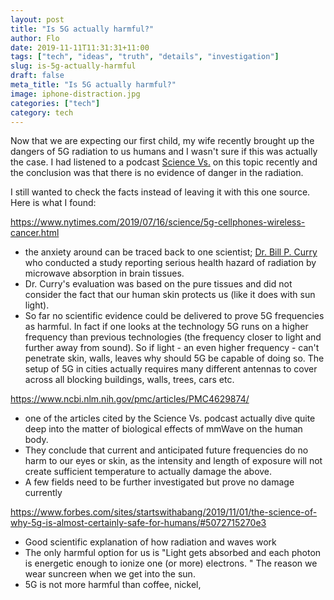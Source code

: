 ```yaml
---
layout: post
title: "Is 5G actually harmful?"
author: Flo
date: 2019-11-11T11:31:31+11:00
tags: ["tech", "ideas", "truth", "details", "investigation"]
slug: is-5g-actually-harmful
draft: false
meta_title: "Is 5G actually harmful?"
image: iphone-distraction.jpg
categories: ["tech"]
category: tech
---
```


Now that we are expecting our first child, my wife recently brought up the dangers of 5G radiation to us humans and I wasn't sure if this was actually the case. I had listened to a podcast [Science Vs.](https://gimletmedia.com/shows/science-vs/j4h39x) on this topic recently and the conclusion was that there is no evidence of danger in the radiation.

I still wanted to check the facts instead of leaving it with this one source. Here is what I found:

https://www.nytimes.com/2019/07/16/science/5g-cellphones-wireless-cancer.html

* the anxiety around can be traced back to one scientist; [Dr. Bill P. Curry](https://web.archive.org/web/20180603033545/http:/www.emscitek.com/) who conducted a study reporting serious health hazard of radiation by microwave absorption in brain tissues.
* Dr. Curry's evaluation was based on the pure tissues and did not consider the fact that our human skin protects us (like it does with sun light).
* So far no scientific evidence could be delivered to prove 5G frequencies as harmful. In fact if one looks at the technology 5G runs on a higher frequency than previous technologies (the frequency closer to light and further away from sound). So if light - an even higher frequency - can't penetrate skin, walls, leaves why should 5G be capable of doing so. The setup of 5G in cities actually requires many different antennas to cover across all blocking buildings, walls, trees, cars etc.

https://www.ncbi.nlm.nih.gov/pmc/articles/PMC4629874/

* one of the articles cited by the Science Vs. podcast actually dive quite deep into the matter of biological effects of mmWave on the human body.
* They conclude that current and anticipated future frequencies do no harm to our eyes or skin, as the intensity and length of exposure will not create sufficient temperature to actually damage the above.
* A few fields need to be further investigated but prove no damage currently

https://www.forbes.com/sites/startswithabang/2019/11/01/the-science-of-why-5g-is-almost-certainly-safe-for-humans/#5072715270e3

* Good scientific explanation of how radiation and waves work
* The only harmful option for us is "Light gets absorbed and each photon is energetic enough to ionize one (or more) electrons. " The reason we wear suncreen when we get into the sun. 
* 5G is not more harmful than coffee, nickel, 






